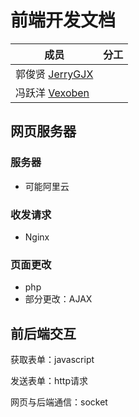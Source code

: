 # 前端开发文档
| 成员                                           | 分工             |
| ---------------------------------------------- | ---------------- |
| 郭俊贤 [JerryGJX](https://github.com/JerryGJX) |  |
| 冯跃洋 [Vexoben](https://github.com/Vexoben)   |  |


## 网页服务器
### 服务器
- 可能阿里云

### 收发请求
- Nginx

### 页面更改
- php
- 部分更改：AJAX


## 前后端交互
获取表单：javascript

发送表单：http请求

网页与后端通信：socket



